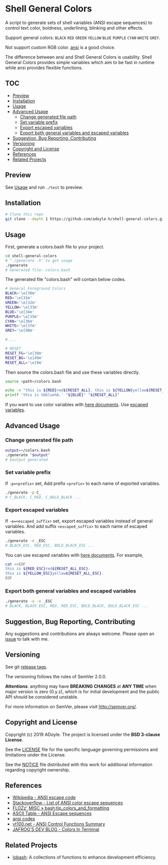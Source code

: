 # Shell General Colors

A script to generate sets of shell variables (ANSI escape sequences) to control text color, boldness, underlining, blinking and other effects.

Support general colors: `BLACK` `RED` `GREEN` `YELLOW` `BLUE` `PURPLE` `CYAN` `WHITE` `GREY`.

Not support custom RGB color. [ansi][] is a good choice.

The difference between ansi and Shell General Colors is usability.
Shell General Colors provides simple variables which aim to be fast in runtime while ansi provides flexible functions.

## TOC

<!-- MarkdownTOC GFM -->

- [Preview](#preview)
- [Installation](#installation)
- [Usage](#usage)
- [Advanced Usage](#advanced-usage)
    - [Change generated file path](#change-generated-file-path)
    - [Set variable prefix](#set-variable-prefix)
    - [Export escaped variables](#export-escaped-variables)
    - [Export both general variables and escaped variables](#export-both-general-variables-and-escaped-variables)
- [Suggestion, Bug Reporting, Contributing](#suggestion-bug-reporting-contributing)
- [Versioning](#versioning)
- [Copyright and License](#copyright-and-license)
- [References](#references)
- [Related Projects](#related-projects)

<!-- /MarkdownTOC -->

## Preview

See [Usage](#usage) and run `./test` to preview.

## Installation

```sh
# Clone this repo
git clone --depth 1 https://github.com/adoyle-h/shell-general-colors.git
```

## Usage

First, generate a colors.bash file to your project.

```sh
cd shell-general-colors
# "./generate -h" to get usage
./generate
# Generated file: colors.bash
```

The generated file "colors.bash" will contain below codes.

```sh
# General Foreground Colors
BLACK='\e[30m'
RED='\e[31m'
GREEN='\e[32m'
YELLOW='\e[33m'
BLUE='\e[34m'
PURPLE='\e[35m'
CYAN='\e[36m'
WHITE='\e[37m'
GREY='\e[90m'

# ...

# RESET
RESET_FG='\e[39m'
RESET_BG='\e[49m'
RESET_ALL='\e[0m'
```

Then source the colors.bash file and use these variables directly.

```sh
source <path>/colors.bash

echo -e "this is ${RED}red${RESET_ALL}. this is ${YELLOW}yellow${RESET_ALL}."
printf 'this is %bblue%b.' "${BLUE}" "${RESET_ALL}"
```

If you want to use color variables with [here documents][]. Use [escaped variables](#export-escaped-variables).

## Advanced Usage

### Change generated file path

```sh
output=~/colors.bash
./generate "$output"
# $output generated
```

### Set variable prefix

If `-p=<prefix>` set, Add prefix `<prefix>` to each name of exported variables.

```sh
./generate -p C_
# C_BLACK, C_RED, C_BOLD_BLACK ...
```

### Export escaped variables

If `-e=<escaped_suffix>` set, export escaped variables instead of general variables. And add suffix `<escaped_suffix>` to each name of escaped variables.

```sh
./generate -e _ESC
# BLACK_ESC, RED_ESC, BOLD_BLACK_ESC ...
```

You can use escaped variables with [here documents][]. For example,

```sh
cat <<EOF
this is ${RED_ESC}red${RESET_ALL_ESC}.
this is ${YELLOW_ESC}yellow${RESET_ALL_ESC}.
EOF
```

### Export both general variables and escaped variables

```sh
./generate -a -e _ESC
# BLACK, BLACK_ESC, RED, RED_ESC, BOLD_BLACK, BOLD_BLACK_ESC ...
```

## Suggestion, Bug Reporting, Contributing

Any suggestions and contributions are always welcome. Please open an [issue][] to talk with me.

## Versioning

See git [release tags][].

The versioning follows the rules of SemVer 2.0.0.

**Attentions**: anything may have **BREAKING CHANGES** at **ANY TIME** when major version is zero (0.y.z), which is for initial development and the public API should be considered unstable.

For more information on SemVer, please visit http://semver.org/.

## Copyright and License

Copyright (c) 2019 ADoyle. The project is licensed under the **BSD 3-clause License**.

See the [LICENSE][] file for the specific language governing permissions and limitations under the License.

See the [NOTICE][] file distributed with this work for additional information regarding copyright ownership.

## References

- [Wikipedia - ANSI escape code](https://www.wikiwand.com/en/ANSI_escape_code)
- [Stackoverflow - List of ANSI color escape sequences](https://stackoverflow.com/questions/4842424/list-of-ansi-color-escape-sequences)
- [FLOZz' MISC » bash:tip_colors_and_formatting](https://misc.flogisoft.com/bash/tip_colors_and_formatting)
- [ASCII Table - ANSI Escape sequences](http://ascii-table.com/ansi-escape-sequences.php)
- [ansi codes](https://bluesock.org/~willkg/dev/ansi.html#sequences)
- [vt100.net - ANSI Control Functions Summary](https://vt100.net/docs/vt510-rm/chapter4.html)
- [JAFROG'S DEV BLOG - Colors In Terminal](http://jafrog.com/2013/11/23/colors-in-terminal.html)

## Related Projects

- [lobash](https://github.com/adoyle-h/lobash): A collections of functions to enhance development efficiency.

<!-- links -->

[issue]: https://github.com/adoyle-h/shell-general-colors/issues
[release tags]: https://github.com/adoyle-h/shell-general-colors/releases
[LICENSE]: ./LICENSE
[NOTICE]: ./NOTICE
[ansi]: https://github.com/fidian/ansi
[here documents]: http://tldp.org/LDP/abs/html/here-docs.html
